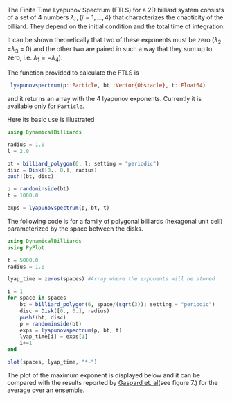 The Finite Time Lyapunov Spectrum (FTLS) for a 2D billiard system consists of a set of 4 numbers $\lambda_i \, , \{ i = 1, ...,4 \}$ that characterizes the chaoticity of the billiard. They depend on the initial condition and the total time of integration.

It can be shown theoretically that two of these exponents must be zero ($\lambda_2$ =$\lambda_3$ = 0) and the other two are paired in such a way that they sum up to zero, i.e. $\lambda_1 =  -\lambda_4$).

The function provided to calculate the FTLS is
```julia
 lyapunovspectrum(p::Particle, bt::Vector{Obstacle}, t::Float64)
```
and it returns an array with the 4 lyapunov exponents. Currently it is available
only for `Particle`.

Here its basic use is illustrated
```julia
using DynamicalBilliards

radius = 1.0
l = 2.0

bt = billiard_polygon(6, l; setting = "periodic")
disc = Disk([0., 0.], radius)
push!(bt, disc)

p = randominside(bt)
t = 1000.0

exps = lyapunovspectrum(p, bt, t)
```

The following code is for a family of polygonal billiards (hexagonal unit cell) parameterized by the space between the disks.

```julia
using DynamicalBilliards
using PyPlot

t = 5000.0
radius = 1.0

lyap_time = zeros(spaces) #Array where the exponents will be stored

i = 1
for space in spaces
    bt = billiard_polygon(6, space/(sqrt(3)); setting = "periodic")
    disc = Disk([0., 0.], radius)
    push!(bt, disc)
    p = randominside(bt)
    exps = lyapunovspectrum(p, bt, t)
    lyap_time[i] = exps[1]
    i+=1
end

plot(spaces, lyap_time, "*-")
```

The plot of the maximum exponent is displayed below and it can be compared with the results reported by [Gaspard et. al](https://journals.aps.org/pre/abstract/10.1103/PhysRevE.51.5332)(see figure 7.) for the average over an ensemble.
